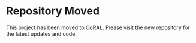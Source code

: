 # Repository Moved

This project has been moved to [CoRAL](https://github.com/fungenomics/CoRAL.git). Please visit the new repository for the latest updates and code.
